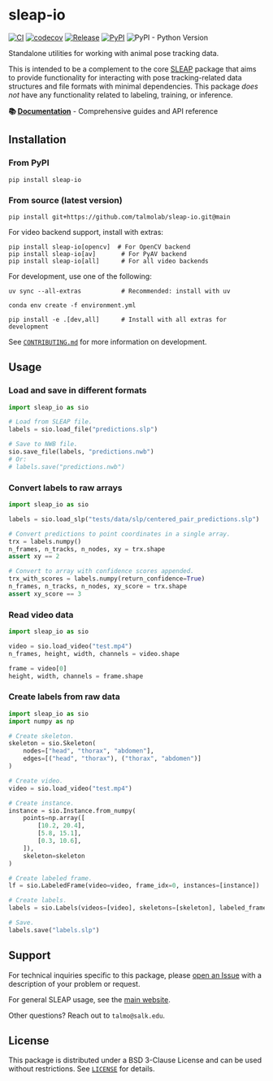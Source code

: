 # sleap-io

[![CI](https://github.com/talmolab/sleap-io/actions/workflows/ci.yml/badge.svg)](https://github.com/talmolab/sleap-io/actions/workflows/ci.yml)
[![codecov](https://codecov.io/gh/talmolab/sleap-io/branch/main/graph/badge.svg?token=Sj8kIFl3pi)](https://codecov.io/gh/talmolab/sleap-io)
[![Release](https://img.shields.io/github/v/release/talmolab/sleap-io?label=Latest)](https://github.com/talmolab/sleap-io/releases/)
[![PyPI](https://img.shields.io/pypi/v/sleap-io?label=PyPI)](https://pypi.org/project/sleap-io)
![PyPI - Python Version](https://img.shields.io/pypi/pyversions/sleap-io)

Standalone utilities for working with animal pose tracking data.

This is intended to be a complement to the core [SLEAP](https://github.com/talmolab/sleap)
package that aims to provide functionality for interacting with pose tracking-related
data structures and file formats with minimal dependencies. This package *does not*
have any functionality related to labeling, training, or inference.

**📚 [Documentation](https://io.sleap.ai)** - Comprehensive guides and API reference

## Installation

### From PyPI
```
pip install sleap-io
```

### From source (latest version)
```
pip install git+https://github.com/talmolab/sleap-io.git@main
```

For video backend support, install with extras:
```
pip install sleap-io[opencv]  # For OpenCV backend
pip install sleap-io[av]       # For PyAV backend
pip install sleap-io[all]      # For all video backends
```

For development, use one of the following:
```
uv sync --all-extras           # Recommended: install with uv
```
```
conda env create -f environment.yml
```
```
pip install -e .[dev,all]      # Install with all extras for development
```
See [`CONTRIBUTING.md`](CONTRIBUTING.md) for more information on development.

## Usage

### Load and save in different formats

```py
import sleap_io as sio

# Load from SLEAP file.
labels = sio.load_file("predictions.slp")

# Save to NWB file.
sio.save_file(labels, "predictions.nwb")
# Or:
# labels.save("predictions.nwb")
```

### Convert labels to raw arrays

```py
import sleap_io as sio

labels = sio.load_slp("tests/data/slp/centered_pair_predictions.slp")

# Convert predictions to point coordinates in a single array.
trx = labels.numpy()
n_frames, n_tracks, n_nodes, xy = trx.shape
assert xy == 2

# Convert to array with confidence scores appended.
trx_with_scores = labels.numpy(return_confidence=True)
n_frames, n_tracks, n_nodes, xy_score = trx.shape 
assert xy_score == 3
```

### Read video data

```py
import sleap_io as sio

video = sio.load_video("test.mp4")
n_frames, height, width, channels = video.shape

frame = video[0]
height, width, channels = frame.shape
```

### Create labels from raw data

```py
import sleap_io as sio
import numpy as np

# Create skeleton.
skeleton = sio.Skeleton(
    nodes=["head", "thorax", "abdomen"],
    edges=[("head", "thorax"), ("thorax", "abdomen")]
)

# Create video.
video = sio.load_video("test.mp4")

# Create instance.
instance = sio.Instance.from_numpy(
    points=np.array([
        [10.2, 20.4],
        [5.8, 15.1],
        [0.3, 10.6],
    ]),
    skeleton=skeleton
)

# Create labeled frame.
lf = sio.LabeledFrame(video=video, frame_idx=0, instances=[instance])

# Create labels.
labels = sio.Labels(videos=[video], skeletons=[skeleton], labeled_frames=[lf])

# Save.
labels.save("labels.slp")
```

## Support
For technical inquiries specific to this package, please [open an Issue](https://github.com/talmolab/sleap-io/issues)
with a description of your problem or request.

For general SLEAP usage, see the [main website](https://sleap.ai).

Other questions? Reach out to `talmo@salk.edu`.

## License
This package is distributed under a BSD 3-Clause License and can be used without
restrictions. See [`LICENSE`](LICENSE) for details.
